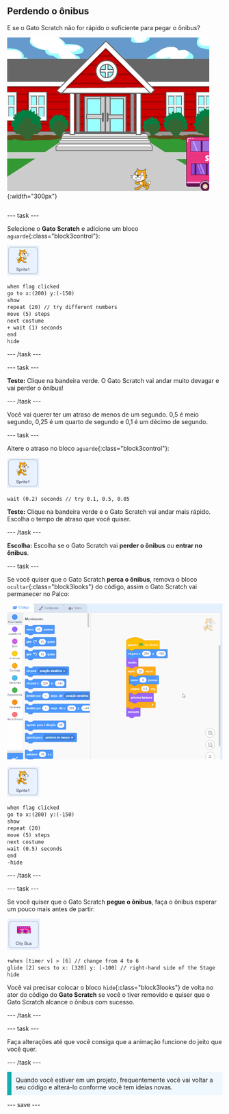 ## Perdendo o ônibus

<div style="display: flex; flex-wrap: wrap">
<div style="flex-basis: 200px; flex-grow: 1; margin-right: 15px;">
E se o Gato Scratch não for rápido o suficiente para pegar o ônibus?
</div>
<div>

![O Gato Scratch perdendo o ônibus.](Images/cat-misses-bus.png){:width="300px"}

</div>
</div>

--- task ---

Selecione o **Gato Scratch** e adicione um bloco `aguarde`{:class="block3control"}:

![O ator do Gato Scratch.](images/scratch-cat-sprite.png)

```blocks3
when flag clicked
go to x:(200) y:(-150) 
show
repeat (20) // try different numbers
move (5) steps 
next costume 
+ wait (1) seconds
end
hide
```
--- /task ---

--- task ---

**Teste:** Clique na bandeira verde. O Gato Scratch vai andar muito devagar e vai perder o ônibus!

--- /task ---

Você vai querer ter um atraso de menos de um segundo. 0,5 é meio segundo, 0,25 é um quarto de segundo e 0,1 é um décimo de segundo.

--- task ---

Altere o atraso no bloco `aguarde`{:class="block3control"}:

![O ator do Gato Scratch.](images/scratch-cat-sprite.png)

```blocks3
wait (0.2) seconds // try 0.1, 0.5, 0.05
```

**Teste:** Clique na bandeira verde e o Gato Scratch vai andar mais rápido. Escolha o tempo de atraso que você quiser.

--- /task ---

**Escolha:** Escolha se o Gato Scratch vai **perder o ônibus** ou **entrar no ônibus**.

--- task ---

Se você quiser que o Gato Scratch **perca o ônibus**, remova o bloco `ocultar`{:class="block3looks"} do código, assim o Gato Scratch vai permanecer no Palco:

![Arrastando o bloco 'ocultar' do script na área Código para o menu Blocos para remover o bloco do script.](images/removing-blocks-at-script-ends.gif)

![O ator do Gato Scratch.](images/scratch-cat-sprite.png)

```blocks3
when flag clicked
go to x:(200) y:(-150) 
show
repeat (20) 
move (5) steps 
next costume
wait (0.5) seconds 
end
-hide
```
--- /task ---

--- task ---

Se você quiser que o Gato Scratch **pegue o ônibus**, faça o ônibus esperar um pouco mais antes de partir:

![O ator do Ônibus Cidade.](images/bus-sprite.png)

```blocks3
+when [timer v] > [6] // change from 4 to 6
glide [2] secs to x: [320] y: [-100] // right-hand side of the Stage
hide
```

Você vai precisar colocar o bloco `hide`{:class="block3looks"} de volta no ator do código do **Gato Scratch** se você o tiver removido e quiser que o Gato Scratch alcance o ônibus com sucesso.

--- /task ---

--- task ---

Faça alterações até que você consiga que a animação funcione do jeito que você quer.

--- /task ---

<p style="border-left: solid; border-width:10px; border-color: #0faeb0; background-color: aliceblue; padding: 10px;">
Quando você estiver em um projeto, frequentemente você vai voltar a seu código e alterá-lo conforme você tem ideias novas. 
</p>

--- save ---


